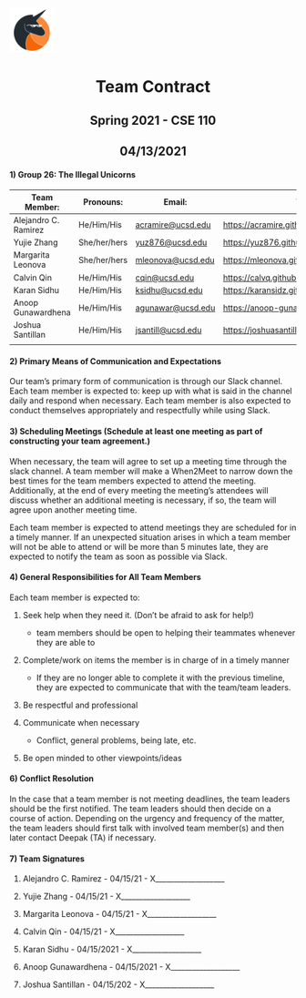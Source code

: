 <img width=80 src="../branding/logo.png">

<h1 align="center">Team Contract</h1>
<h2 align="center"> Spring 2021 - CSE 110 </h2>
<h2 align="center"> 04/13/2021 </h2>


#### 1) Group 26: The Illegal Unicorns

| Team Member:      | Pronouns:	| Email: |Website: |
| ----------- | ----------- |----------- | ----------- |
| Alejandro C. Ramirez | He/Him/His |acramire@ucsd.edu| https://acramire.github.io/cse110/|
|Yujie Zhang  | She/her/hers|yuz876@ucsd.edu |https://yuz876.github.io/CSE110Lab1/ |
|Margarita Leonova|She/her/hers|mleonova@ucsd.edu|https://mleonova.github.io/CSE110_LAB1/ |
|Calvin Qin|He/Him/His|cqin@ucsd.edu| https://calvq.github.io/CSE110_lab1/ |
|Karan Sidhu|He/Him/His|ksidhu@ucsd.edu|https://karansidz.github.io/GitHubPagesProject/|
|Anoop Gunawardhena|He/Him/His|agunawar@ucsd.edu|https://anoop-gunawardhena.github.io/Pages/|
|Joshua Santillan|He/Him/His|jsantill@ucsd.edu|https://joshuasantillan.github.io/CSE110_Lab1/|
||

#### 2) Primary Means of Communication and Expectations

 Our team’s primary form of communication is through our Slack channel. Each team member is expected to: keep up with what is said in the channel daily and respond when necessary. Each team member is also expected to conduct themselves appropriately and respectfully while using Slack.

#### 3) Scheduling Meetings (Schedule at least one meeting as part of constructing your team agreement.)

When necessary, the team will agree to set up a meeting time through the slack channel. A team member will make a When2Meet to narrow down the best times for the team members expected to attend the meeting. Additionally, at the end of every meeting the meeting’s attendees will discuss whether an additional meeting is necessary, if so, the team will agree upon another meeting time.

Each team member is expected to attend meetings they are scheduled for in a timely manner. If an unexpected situation arises in which a team member will not be able to attend or will be more than 5 minutes late, they are expected to notify the team as soon as possible via Slack.

#### 4) General Responsibilities for All Team Members
Each team member is expected to:  
1. Seek help when they need it. (Don’t be afraid to ask for help!)


	* team members should be open to helping their teammates whenever they are able to

2. Complete/work on items the member is in charge of in a timely manner  
	* If they are no longer able to complete it with the previous timeline, they are expected to communicate that with the team/team leaders.

3.  Be respectful and professional
    
4.  Communicate when necessary
    

	* Conflict, general problems, being late, etc.

5. Be open minded to other viewpoints/ideas

#### 6) Conflict Resolution

In the case that a team member is not meeting deadlines, the team leaders should be the first notified. The team leaders should then decide on a course of action. Depending on the urgency and frequency of the matter, the team leaders should first talk with involved team member(s) and then later contact Deepak (TA) if necessary.

#### 7) Team Signatures
1.  Alejandro C. Ramirez - 04/15/21 - X___________________
    
2.  Yujie Zhang - 04/15/21 - X___________________
    
3.  Margarita Leonova - 04/15/21 - X___________________
    
4.  Calvin Qin - 04/15/21 - X___________________
    
5.  Karan Sidhu - 04/15/2021 - X___________________
    
6.  Anoop Gunawardhena - 04/15/2021 - X___________________
    
7.  Joshua Santillan - 04/15/202 - X___________________
